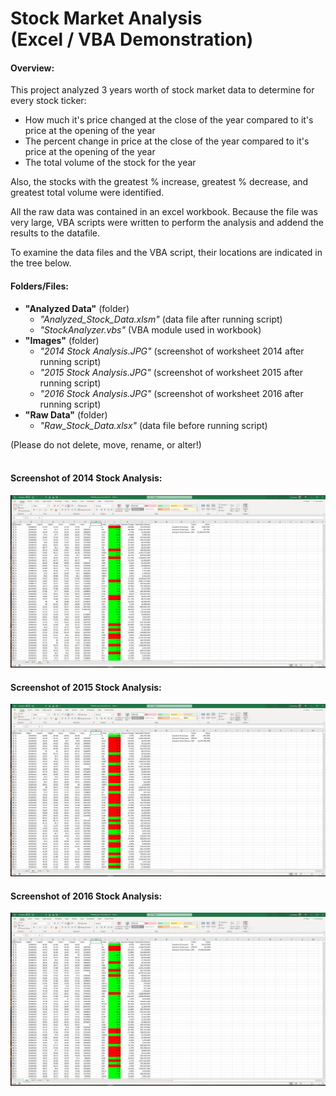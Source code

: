 <h1> Stock Market Analysis <br> (Excel / VBA Demonstration) </h1>

#### Overview:
This project analyzed 3 years worth of stock market data to determine for every stock ticker:
* How much it's price changed at the close of the year compared to it's price at the opening of the year
* The percent change in price at the close of the year compared to it's price at the opening of the year
* The total volume of the stock for the year

Also, the stocks with the greatest % increase, greatest % decrease, and greatest total volume were identified.

All the raw data was contained in an excel workbook.  Because the file was very large, VBA scripts were written to perform
the analysis and addend the results to the datafile.

To examine the data files and the VBA script, their locations are indicated in the tree below.

#### Folders/Files:

* **"Analyzed Data"** (folder)
	* *"Analyzed_Stock_Data.xlsm"* (data file after running script)
	* *"StockAnalyzer.vbs"* (VBA module used in workbook)
* **"Images"** (folder)
	* *"2014 Stock Analysis.JPG"* (screenshot of worksheet 2014 after running script)
	* *"2015 Stock Analysis.JPG"* (screenshot of worksheet 2015 after running script)
	* *"2016 Stock Analysis.JPG"* (screenshot of worksheet 2016 after running script)
* **"Raw Data"** (folder)
	* *"Raw_Stock_Data.xlsx"* (data file before running script)
	
(Please do not delete, move, rename, or alter!)
<br><br>

#### Screenshot of 2014 Stock Analysis:
<img src="/Images/2014 Stock Analysis.JPG"> <br>

#### Screenshot of 2015 Stock Analysis:
<img src="/Images/2015 Stock Analysis.JPG"> <br>

#### Screenshot of 2016 Stock Analysis:
<img src="/Images/2016 Stock Analysis.JPG"> <br>
